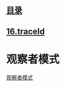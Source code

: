 ## [目录](https://github.com/jhq0113/yafr/blob/master/docs/index.md)

## [16.traceId](https://github.com/jhq0113/yafr/blob/master/docs/yaf/16.traceId.md)

# 观察者模式

[观察者模式](https://blog.csdn.net/jhq0113/article/details/46352145)

